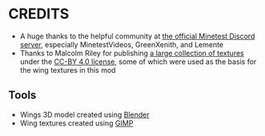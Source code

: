 CREDITS
=======

- A huge thanks to the helpful community at [the official Minetest Discord server](https://discord.gg/minetest), especially MinetestVideos, GreenXenith, and Lemente
- Thanks to Malcolm Riley for publishing [a large collection of textures](https://github.com/malcolmriley/unused-textures) under the [CC-BY 4.0 license](https://creativecommons.org/licenses/by/4.0/), some of which were used as the basis for the wing textures in this mod

Tools
-----

- Wings 3D model created using [Blender](https://www.blender.org/)
- Wing textures created using [GIMP](https://www.gimp.org/)
